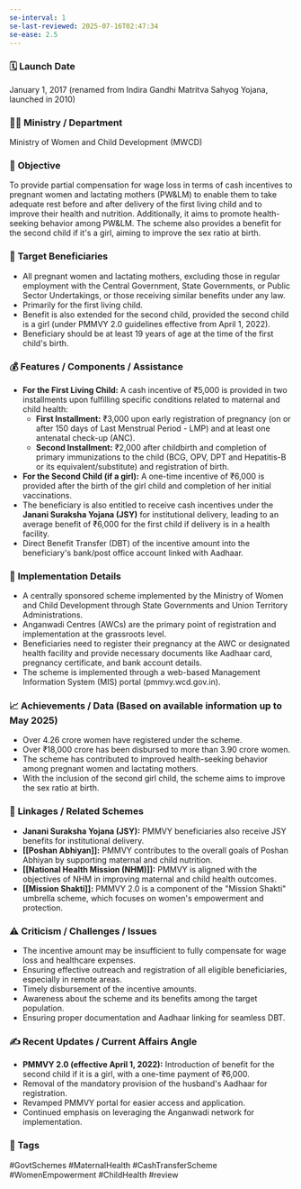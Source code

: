 ```yaml
---
se-interval: 1
se-last-reviewed: 2025-07-16T02:47:34
se-ease: 2.5
---
```


### 🗓️ **Launch Date**
January 1, 2017 (renamed from Indira Gandhi Matritva Sahyog Yojana, launched in 2010)

### 🧑‍🏫 **Ministry / Department**
Ministry of Women and Child Development (MWCD)

### 🎯 **Objective**
To provide partial compensation for wage loss in terms of cash incentives to pregnant women and lactating mothers (PW&LM) to enable them to take adequate rest before and after delivery of the first living child and to improve their health and nutrition. Additionally, it aims to promote health-seeking behavior among PW&LM. The scheme also provides a benefit for the second child if it's a girl, aiming to improve the sex ratio at birth.

### 👥 **Target Beneficiaries**
- All pregnant women and lactating mothers, excluding those in regular employment with the Central Government, State Governments, or Public Sector Undertakings, or those receiving similar benefits under any law.
- Primarily for the first living child.
- Benefit is also extended for the second child, provided the second child is a girl (under PMMVY 2.0 guidelines effective from April 1, 2022).
- Beneficiary should be at least 19 years of age at the time of the first child's birth.

### 💰 **Features / Components / Assistance**
- **For the First Living Child:** A cash incentive of ₹5,000 is provided in two installments upon fulfilling specific conditions related to maternal and child health:
    - **First Installment:** ₹3,000 upon early registration of pregnancy (on or after 150 days of Last Menstrual Period - LMP) and at least one antenatal check-up (ANC).
    - **Second Installment:** ₹2,000 after childbirth and completion of primary immunizations to the child (BCG, OPV, DPT and Hepatitis-B or its equivalent/substitute) and registration of birth.
- **For the Second Child (if a girl):** A one-time incentive of ₹6,000 is provided after the birth of the girl child and completion of her initial vaccinations.
- The beneficiary is also entitled to receive cash incentives under the **Janani Suraksha Yojana (JSY)** for institutional delivery, leading to an average benefit of ₹6,000 for the first child if delivery is in a health facility.
- Direct Benefit Transfer (DBT) of the incentive amount into the beneficiary's bank/post office account linked with Aadhaar.

### 📍 **Implementation Details**
- A centrally sponsored scheme implemented by the Ministry of Women and Child Development through State Governments and Union Territory Administrations.
- Anganwadi Centres (AWCs) are the primary point of registration and implementation at the grassroots level.
- Beneficiaries need to register their pregnancy at the AWC or designated health facility and provide necessary documents like Aadhaar card, pregnancy certificate, and bank account details.
- The scheme is implemented through a web-based Management Information System (MIS) portal (pmmvy.wcd.gov.in).

### 📈 **Achievements / Data** (Based on available information up to May 2025)
- Over 4.26 crore women have registered under the scheme.
- Over ₹18,000 crore has been disbursed to more than 3.90 crore women.
- The scheme has contributed to improved health-seeking behavior among pregnant women and lactating mothers.
- With the inclusion of the second girl child, the scheme aims to improve the sex ratio at birth.

### 🧩 **Linkages / Related Schemes**
- **Janani Suraksha Yojana (JSY):** PMMVY beneficiaries also receive JSY benefits for institutional delivery.
- **[[Poshan Abhiyan]]:** PMMVY contributes to the overall goals of Poshan Abhiyan by supporting maternal and child nutrition.
- **[[National Health Mission (NHM)]]:** PMMVY is aligned with the objectives of NHM in improving maternal and child health outcomes.
- **[[Mission Shakti]]:** PMMVY 2.0 is a component of the "Mission Shakti" umbrella scheme, which focuses on women's empowerment and protection.

### ⚠️ **Criticism / Challenges / Issues**
- The incentive amount may be insufficient to fully compensate for wage loss and healthcare expenses.
- Ensuring effective outreach and registration of all eligible beneficiaries, especially in remote areas.
- Timely disbursement of the incentive amounts.
- Awareness about the scheme and its benefits among the target population.
- Ensuring proper documentation and Aadhaar linking for seamless DBT.

### ✍️ **Recent Updates / Current Affairs Angle**
- **PMMVY 2.0 (effective April 1, 2022):** Introduction of benefit for the second child if it is a girl, with a one-time payment of ₹6,000.
- Removal of the mandatory provision of the husband's Aadhaar for registration.
- Revamped PMMVY portal for easier access and application.
- Continued emphasis on leveraging the Anganwadi network for implementation.

### 🔗 **Tags**
#GovtSchemes #MaternalHealth #CashTransferScheme #WomenEmpowerment #ChildHealth
#review